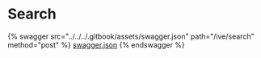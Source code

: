 # Search

{% swagger src="../../../.gitbook/assets/swagger.json" path="/ive/search" method="post" %}
[swagger.json](../../../.gitbook/assets/swagger.json)
{% endswagger %}
